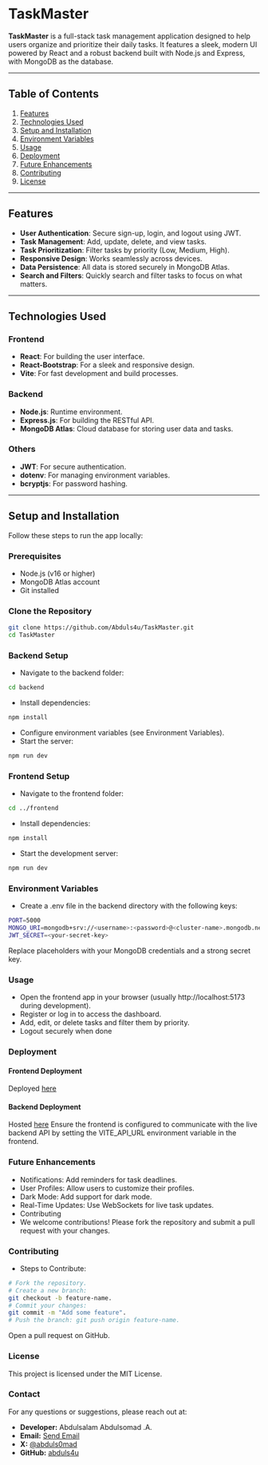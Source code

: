 # TaskMaster

**TaskMaster** is a full-stack task management application designed to help users organize and prioritize their daily tasks. It features a sleek, modern UI powered by React and a robust backend built with Node.js and Express, with MongoDB as the database.

---

## Table of Contents

1. [Features](#features)
2. [Technologies Used](#technologies-used)
3. [Setup and Installation](#setup-and-installation)
4. [Environment Variables](#environment-variables)
5. [Usage](#usage)
6. [Deployment](#deployment)
7. [Future Enhancements](#future-enhancements)
8. [Contributing](#contributing)
9. [License](#license)

---

## Features

- **User Authentication**: Secure sign-up, login, and logout using JWT.
- **Task Management**: Add, update, delete, and view tasks.
- **Task Prioritization**: Filter tasks by priority (Low, Medium, High).
- **Responsive Design**: Works seamlessly across devices.
- **Data Persistence**: All data is stored securely in MongoDB Atlas.
- **Search and Filters**: Quickly search and filter tasks to focus on what matters.

---

## Technologies Used

### Frontend
- **React**: For building the user interface.
- **React-Bootstrap**: For a sleek and responsive design.
- **Vite**: For fast development and build processes.

### Backend
- **Node.js**: Runtime environment.
- **Express.js**: For building the RESTful API.
- **MongoDB Atlas**: Cloud database for storing user data and tasks.

### Others
- **JWT**: For secure authentication.
- **dotenv**: For managing environment variables.
- **bcryptjs**: For password hashing.

---

## Setup and Installation

Follow these steps to run the app locally:

### Prerequisites
- Node.js (v16 or higher)
- MongoDB Atlas account
- Git installed

### Clone the Repository
```bash
git clone https://github.com/Abduls4u/TaskMaster.git
cd TaskMaster
```

### Backend Setup
- Navigate to the backend folder:
```bash
cd backend
```
- Install dependencies:
```bash
npm install
```
- Configure environment variables (see Environment Variables).
- Start the server:
```bash
npm run dev
```

### Frontend Setup
- Navigate to the frontend folder:
```bash
cd ../frontend
```
- Install dependencies:
```bash
npm install
```
- Start the development server:
```bash
npm run dev
```

### Environment Variables
- Create a .env file in the backend directory with the following keys:
```bash
PORT=5000
MONGO_URI=mongodb+srv://<username>:<password>@<cluster-name>.mongodb.net/<database-name>?retryWrites=true&w=majority
JWT_SECRET=<your-secret-key>
```
Replace placeholders with your MongoDB credentials and a strong secret key.

### Usage
- Open the frontend app in your browser (usually http://localhost:5173 during development).
- Register or log in to access the dashboard.
- Add, edit, or delete tasks and filter them by priority.
- Logout securely when done

### Deployment
#### Frontend Deployment
Deployed [here](https://taskmaster-9558.onrender.com)

#### Backend Deployment
Hosted [here](https://taskmasterapi-ca20.onrender.com/)
Ensure the frontend is configured to communicate with the live backend API by setting the VITE_API_URL environment variable in the frontend.

### Future Enhancements
- Notifications: Add reminders for task deadlines.
- User Profiles: Allow users to customize their profiles.
- Dark Mode: Add support for dark mode.
- Real-Time Updates: Use WebSockets for live task updates.
- Contributing
- We welcome contributions! Please fork the repository and submit a pull request with your changes.

### Contributing
- Steps to Contribute:
```bash
# Fork the repository.
# Create a new branch:
git checkout -b feature-name.
# Commit your changes:
git commit -m "Add some feature".
# Push the branch: git push origin feature-name.
```
Open a pull request on GitHub.

### License
This project is licensed under the MIT License.

### Contact
For any questions or suggestions, please reach out at:
- **Developer:** Abdulsalam Abdulsomad .A.
- **Email:** [Send Email](mailto:abdulsalamabdulsomad14@gmail.com)
- **X:** [@abduls0mad](https://x.com/abduls0mad)
- **GitHub:** [abduls4u](https://github.com/abduls4u)
